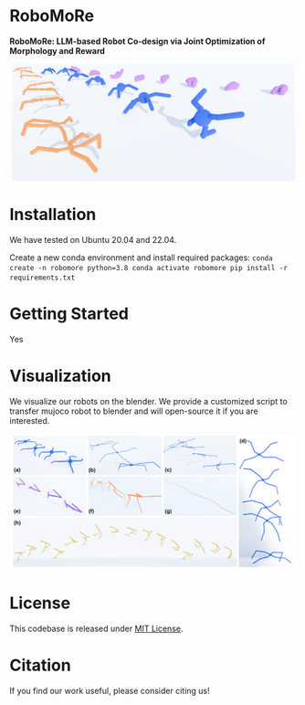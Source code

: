 # RoboMoRe
**RoboMoRe: LLM-based Robot Co-design via Joint Optimization of Morphology and Reward**


![Field Image](teaser.jpg)


# Installation
We have tested on Ubuntu 20.04 and 22.04.

Create a new conda environment and install required packages:
    ```
    conda create -n robomore python=3.8
    conda activate robomore
    pip install -r requirements.txt
    ```

# Getting Started
Yes


# Visualization
We visualize our robots on the blender. We provide a customized script to transfer mujoco robot to blender and will open-source it if you are interested.

![Field Image](vis.jpg)
# License
This codebase is released under [MIT License](LICENSE).

# Citation
If you find our work useful, please consider citing us!

